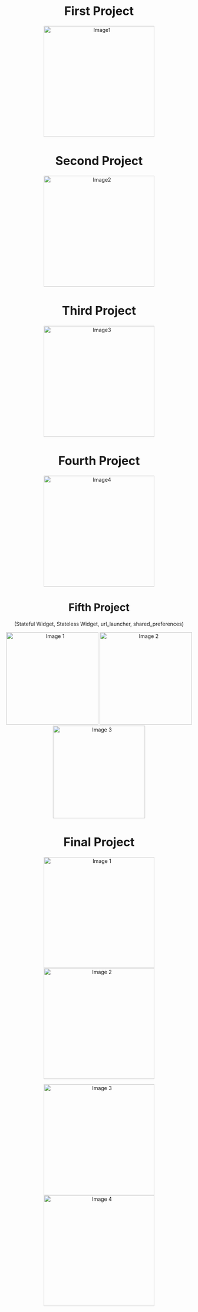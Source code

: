 <h1 align="center" style="font-size: 32px;">First Project</h1>
<p align="center">
  <img src="https://github.com/GeunH/Flutter-using-dart/assets/114638557/3f702144-f145-40a2-a361-62ac87819a4f" alt="Image1" width="300" />
</p>


<h1 align="center" style="font-size: 32px;">Second Project</h1>
<p align="center">
  <img src="https://github.com/GeunH/Flutter-using-dart/assets/114638557/07ac6749-3904-49fa-b082-3696d9999538" alt="Image2" width="300" />
</p>


<h1 align="center" style="font-size: 32px;">Third Project</h1>
<p align="center">
  <img src="https://github.com/GeunH/Flutter-using-dart/assets/114638557/76b6d013-5209-43e5-89ee-4bf514826a18" alt="Image3" width="300" />
</p>


<h1 align="center" style="font-size: 32px;">Fourth Project</h1>
<p align="center">
  <img src="https://github.com/GeunH/Flutter-using-dart/assets/114638557/b4d86adc-97bc-4700-9c7d-c55222ed3b54" alt="Image4" width="300" />
</p>


<h1 align="center" style="font-size: 28px;">Fifth Project</h1>
<p align="center">(Stateful Widget, Stateless Widget, url_launcher, shared_preferences)</p>
<p align="center">
  <img src="https://github.com/GeunH/Flutter-using-dart/assets/114638557/4f579ba9-0725-47a6-9945-dd4f1dfc2d71" alt="Image 1" width="250" />
  <img src="https://github.com/GeunH/Flutter-using-dart/assets/114638557/b6fa6143-2a28-4c80-aad5-149981c76dcc" alt="Image 2" width="250" />
  <img src="https://github.com/GeunH/Flutter-using-dart/assets/114638557/65294adf-3fde-47aa-bf6d-19a19abe7807" alt="Image 3" width="250" />
</p>


<h1 align="center" style="font-size: 32px;">Final Project</h1>
<p align="center">
  <img src="https://github.com/GeunH/Flutter-using-dart/assets/114638557/17cacff5-324a-44de-9101-77a539d88241" alt="Image 1" width="300" />
  <img src="https://github.com/GeunH/Flutter-using-dart/assets/114638557/cc11ba78-128b-4f9c-a2a1-8d8c232f8072" alt="Image 2" width="300" />
</p>
<p align="center">
  <img src="https://github.com/GeunH/Flutter-using-dart/assets/114638557/82e3cab9-c207-4e8d-a4f7-b1b7cf2c7144" alt="Image 3" width="300" />
  <img src="https://github.com/GeunH/Flutter-using-dart/assets/114638557/16efee9d-5322-4883-8bfe-61c319a85838" alt="Image 4" width="300" />
</p>


